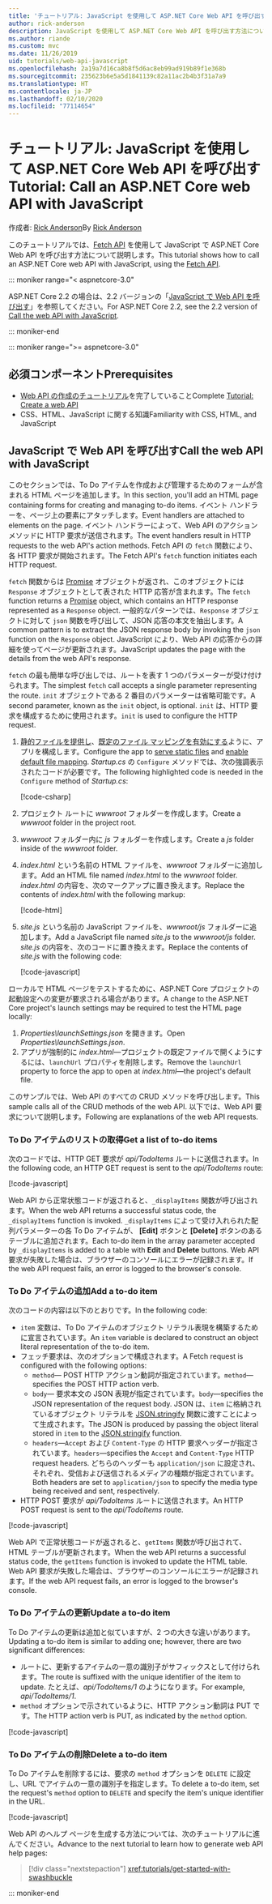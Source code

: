 ```yaml
---
title: 'チュートリアル: JavaScript を使用して ASP.NET Core Web API を呼び出す'
author: rick-anderson
description: JavaScript を使用して ASP.NET Core Web API を呼び出す方法について説明します。
ms.author: riande
ms.custom: mvc
ms.date: 11/26/2019
uid: tutorials/web-api-javascript
ms.openlocfilehash: 2a19a7d16ca8b8f5d6ac8eb99ad919b89f1e368b
ms.sourcegitcommit: 235623b6e5a5d1841139c82a11ac2b4b3f31a7a9
ms.translationtype: HT
ms.contentlocale: ja-JP
ms.lasthandoff: 02/10/2020
ms.locfileid: "77114654"
---
```

# <a name="tutorial-call-an-aspnet-core-web-api-with-javascript"></a><span data-ttu-id="fb07f-103">チュートリアル: JavaScript を使用して ASP.NET Core Web API を呼び出す</span><span class="sxs-lookup"><span data-stu-id="fb07f-103">Tutorial: Call an ASP.NET Core web API with JavaScript</span></span>

<span data-ttu-id="fb07f-104">作成者: [Rick Anderson](https://twitter.com/RickAndMSFT)</span><span class="sxs-lookup"><span data-stu-id="fb07f-104">By [Rick Anderson](https://twitter.com/RickAndMSFT)</span></span>

<span data-ttu-id="fb07f-105">このチュートリアルでは、[Fetch API](https://developer.mozilla.org/docs/Web/API/Fetch_API) を使用して JavaScript で ASP.NET Core Web API を呼び出す方法について説明します。</span><span class="sxs-lookup"><span data-stu-id="fb07f-105">This tutorial shows how to call an ASP.NET Core web API with JavaScript, using the [Fetch API](https://developer.mozilla.org/docs/Web/API/Fetch_API).</span></span>

::: moniker range="< aspnetcore-3.0"

<span data-ttu-id="fb07f-106">ASP.NET Core 2.2 の場合は、2.2 バージョンの「[JavaScript で Web API を呼び出す](xref:tutorials/first-web-api#call-the-web-api-with-javascript)」を参照してください。</span><span class="sxs-lookup"><span data-stu-id="fb07f-106">For ASP.NET Core 2.2, see the 2.2 version of [Call the web API with JavaScript](xref:tutorials/first-web-api#call-the-web-api-with-javascript).</span></span>

::: moniker-end

::: moniker range=">= aspnetcore-3.0"

## <a name="prerequisites"></a><span data-ttu-id="fb07f-107">必須コンポーネント</span><span class="sxs-lookup"><span data-stu-id="fb07f-107">Prerequisites</span></span>

* <span data-ttu-id="fb07f-108">[Web API の作成のチュートリアル](xref:tutorials/first-web-api)を完了していること</span><span class="sxs-lookup"><span data-stu-id="fb07f-108">Complete [Tutorial: Create a web API](xref:tutorials/first-web-api)</span></span>
* <span data-ttu-id="fb07f-109">CSS、HTML、JavaScript に関する知識</span><span class="sxs-lookup"><span data-stu-id="fb07f-109">Familiarity with CSS, HTML, and JavaScript</span></span>

## <a name="call-the-web-api-with-javascript"></a><span data-ttu-id="fb07f-110">JavaScript で Web API を呼び出す</span><span class="sxs-lookup"><span data-stu-id="fb07f-110">Call the web API with JavaScript</span></span>

<span data-ttu-id="fb07f-111">このセクションでは、To Do アイテムを作成および管理するためのフォームが含まれる HTML ページを追加します。</span><span class="sxs-lookup"><span data-stu-id="fb07f-111">In this section, you'll add an HTML page containing forms for creating and managing to-do items.</span></span> <span data-ttu-id="fb07f-112">イベント ハンドラーを、ページ上の要素にアタッチします。</span><span class="sxs-lookup"><span data-stu-id="fb07f-112">Event handlers are attached to elements on the page.</span></span> <span data-ttu-id="fb07f-113">イベント ハンドラーによって、Web API のアクション メソッドに HTTP 要求が送信されます。</span><span class="sxs-lookup"><span data-stu-id="fb07f-113">The event handlers result in HTTP requests to the web API's action methods.</span></span> <span data-ttu-id="fb07f-114">Fetch API の `fetch` 関数により、各 HTTP 要求が開始されます。</span><span class="sxs-lookup"><span data-stu-id="fb07f-114">The Fetch API's `fetch` function initiates each HTTP request.</span></span>

<span data-ttu-id="fb07f-115">`fetch` 関数からは [Promise](https://developer.mozilla.org/docs/Web/JavaScript/Reference/Global_Objects/Promise) オブジェクトが返され、このオブジェクトには `Response` オブジェクトとして表された HTTP 応答が含まれます。</span><span class="sxs-lookup"><span data-stu-id="fb07f-115">The `fetch` function returns a [Promise](https://developer.mozilla.org/docs/Web/JavaScript/Reference/Global_Objects/Promise) object, which contains an HTTP response represented as a `Response` object.</span></span> <span data-ttu-id="fb07f-116">一般的なパターンでは、`Response` オブジェクトに対して `json` 関数を呼び出して、JSON 応答の本文を抽出します。</span><span class="sxs-lookup"><span data-stu-id="fb07f-116">A common pattern is to extract the JSON response body by invoking the `json` function on the `Response` object.</span></span> <span data-ttu-id="fb07f-117">JavaScript により、Web API の応答からの詳細を使ってページが更新されます。</span><span class="sxs-lookup"><span data-stu-id="fb07f-117">JavaScript updates the page with the details from the web API's response.</span></span>

<span data-ttu-id="fb07f-118">`fetch` の最も簡単な呼び出しでは、ルートを表す 1 つのパラメーターが受け付けられます。</span><span class="sxs-lookup"><span data-stu-id="fb07f-118">The simplest `fetch` call accepts a single parameter representing the route.</span></span> <span data-ttu-id="fb07f-119">`init` オブジェクトである 2 番目のパラメーターは省略可能です。</span><span class="sxs-lookup"><span data-stu-id="fb07f-119">A second parameter, known as the `init` object, is optional.</span></span> <span data-ttu-id="fb07f-120">`init` は、HTTP 要求を構成するために使用されます。</span><span class="sxs-lookup"><span data-stu-id="fb07f-120">`init` is used to configure the HTTP request.</span></span>

1. <span data-ttu-id="fb07f-121">[静的ファイルを提供し](/dotnet/api/microsoft.aspnetcore.builder.staticfileextensions.usestaticfiles#Microsoft_AspNetCore_Builder_StaticFileExtensions_UseStaticFiles_Microsoft_AspNetCore_Builder_IApplicationBuilder_)、[既定のファイル マッピングを有効にする](/dotnet/api/microsoft.aspnetcore.builder.defaultfilesextensions.usedefaultfiles#Microsoft_AspNetCore_Builder_DefaultFilesExtensions_UseDefaultFiles_Microsoft_AspNetCore_Builder_IApplicationBuilder_)ように、アプリを構成します。</span><span class="sxs-lookup"><span data-stu-id="fb07f-121">Configure the app to [serve static files](/dotnet/api/microsoft.aspnetcore.builder.staticfileextensions.usestaticfiles#Microsoft_AspNetCore_Builder_StaticFileExtensions_UseStaticFiles_Microsoft_AspNetCore_Builder_IApplicationBuilder_) and [enable default file mapping](/dotnet/api/microsoft.aspnetcore.builder.defaultfilesextensions.usedefaultfiles#Microsoft_AspNetCore_Builder_DefaultFilesExtensions_UseDefaultFiles_Microsoft_AspNetCore_Builder_IApplicationBuilder_).</span></span> <span data-ttu-id="fb07f-122">*Startup.cs* の `Configure` メソッドでは、次の強調表示されたコードが必要です。</span><span class="sxs-lookup"><span data-stu-id="fb07f-122">The following highlighted code is needed in the `Configure` method of *Startup.cs*:</span></span>

    [!code-csharp[](first-web-api/samples/3.0/TodoApi/StartupJavaScript.cs?highlight=8-9&name=snippet_configure)]

1. <span data-ttu-id="fb07f-123">プロジェクト ルートに *wwwroot* フォルダーを作成します。</span><span class="sxs-lookup"><span data-stu-id="fb07f-123">Create a *wwwroot* folder in the project root.</span></span>

1. <span data-ttu-id="fb07f-124">*wwwroot* フォルダー内に *js* フォルダーを作成します。</span><span class="sxs-lookup"><span data-stu-id="fb07f-124">Create a *js* folder inside of the *wwwroot* folder.</span></span>

1. <span data-ttu-id="fb07f-125">*index.html* という名前の HTML ファイルを、*wwwroot* フォルダーに追加します。</span><span class="sxs-lookup"><span data-stu-id="fb07f-125">Add an HTML file named *index.html* to the *wwwroot* folder.</span></span> <span data-ttu-id="fb07f-126">*index.html* の内容を、次のマークアップに置き換えます。</span><span class="sxs-lookup"><span data-stu-id="fb07f-126">Replace the contents of *index.html* with the following markup:</span></span>

    [!code-html[](first-web-api/samples/3.0/TodoApi/wwwroot/index.html)]

1. <span data-ttu-id="fb07f-127">*site.js* という名前の JavaScript ファイルを、*wwwroot/js* フォルダーに追加します。</span><span class="sxs-lookup"><span data-stu-id="fb07f-127">Add a JavaScript file named *site.js* to the *wwwroot/js* folder.</span></span> <span data-ttu-id="fb07f-128">*site.js* の内容を、次のコードに置き換えます。</span><span class="sxs-lookup"><span data-stu-id="fb07f-128">Replace the contents of *site.js* with the following code:</span></span>

    [!code-javascript[](first-web-api/samples/3.0/TodoApi/wwwroot/js/site.js?name=snippet_SiteJs)]

<span data-ttu-id="fb07f-129">ローカルで HTML ページをテストするために、ASP.NET Core プロジェクトの起動設定への変更が要求される場合があります。</span><span class="sxs-lookup"><span data-stu-id="fb07f-129">A change to the ASP.NET Core project's launch settings may be required to test the HTML page locally:</span></span>

1. <span data-ttu-id="fb07f-130">*Properties\launchSettings.json* を開きます。</span><span class="sxs-lookup"><span data-stu-id="fb07f-130">Open *Properties\launchSettings.json*.</span></span>
1. <span data-ttu-id="fb07f-131">アプリが強制的に *index.html*&mdash;プロジェクトの既定ファイルで開くようにするには、`launchUrl` プロパティを削除します。</span><span class="sxs-lookup"><span data-stu-id="fb07f-131">Remove the `launchUrl` property to force the app to open at *index.html*&mdash;the project's default file.</span></span>

<span data-ttu-id="fb07f-132">このサンプルでは、Web API のすべての CRUD メソッドを呼び出します。</span><span class="sxs-lookup"><span data-stu-id="fb07f-132">This sample calls all of the CRUD methods of the web API.</span></span> <span data-ttu-id="fb07f-133">以下では、Web API 要求について説明します。</span><span class="sxs-lookup"><span data-stu-id="fb07f-133">Following are explanations of the web API requests.</span></span>

### <a name="get-a-list-of-to-do-items"></a><span data-ttu-id="fb07f-134">To Do アイテムのリストの取得</span><span class="sxs-lookup"><span data-stu-id="fb07f-134">Get a list of to-do items</span></span>

<span data-ttu-id="fb07f-135">次のコードでは、HTTP GET 要求が *api/TodoItems* ルートに送信されます。</span><span class="sxs-lookup"><span data-stu-id="fb07f-135">In the following code, an HTTP GET request is sent to the *api/TodoItems* route:</span></span>

[!code-javascript[](first-web-api/samples/3.0/TodoApi/wwwroot/js/site.js?name=snippet_GetItems)]

<span data-ttu-id="fb07f-136">Web API から正常状態コードが返されると、`_displayItems` 関数が呼び出されます。</span><span class="sxs-lookup"><span data-stu-id="fb07f-136">When the web API returns a successful status code, the `_displayItems` function is invoked.</span></span> <span data-ttu-id="fb07f-137">`_displayItems` によって受け入れられた配列パラメーターの各 To Do アイテムが、 **[Edit]** ボタンと **[Delete]** ボタンのあるテーブルに追加されます。</span><span class="sxs-lookup"><span data-stu-id="fb07f-137">Each to-do item in the array parameter accepted by `_displayItems` is added to a table with **Edit** and **Delete** buttons.</span></span> <span data-ttu-id="fb07f-138">Web API 要求が失敗した場合は、ブラウザーのコンソールにエラーが記録されます。</span><span class="sxs-lookup"><span data-stu-id="fb07f-138">If the web API request fails, an error is logged to the browser's console.</span></span>

### <a name="add-a-to-do-item"></a><span data-ttu-id="fb07f-139">To Do アイテムの追加</span><span class="sxs-lookup"><span data-stu-id="fb07f-139">Add a to-do item</span></span>

<span data-ttu-id="fb07f-140">次のコードの内容は以下のとおりです。</span><span class="sxs-lookup"><span data-stu-id="fb07f-140">In the following code:</span></span>

* <span data-ttu-id="fb07f-141">`item` 変数は、To Do アイテムのオブジェクト リテラル表現を構築するために宣言されています。</span><span class="sxs-lookup"><span data-stu-id="fb07f-141">An `item` variable is declared to construct an object literal representation of the to-do item.</span></span>
* <span data-ttu-id="fb07f-142">フェッチ要求は、次のオプションで構成されます。</span><span class="sxs-lookup"><span data-stu-id="fb07f-142">A Fetch request is configured with the following options:</span></span>
  * <span data-ttu-id="fb07f-143">`method`&mdash; POST HTTP アクション動詞が指定されています。</span><span class="sxs-lookup"><span data-stu-id="fb07f-143">`method`&mdash;specifies the POST HTTP action verb.</span></span>
  * <span data-ttu-id="fb07f-144">`body`&mdash; 要求本文の JSON 表現が指定されています。</span><span class="sxs-lookup"><span data-stu-id="fb07f-144">`body`&mdash;specifies the JSON representation of the request body.</span></span> <span data-ttu-id="fb07f-145">JSON は、`item` に格納されているオブジェクト リテラルを [JSON.stringify](https://developer.mozilla.org/docs/Web/JavaScript/Reference/Global_Objects/JSON/stringify) 関数に渡すことによって生成されます。</span><span class="sxs-lookup"><span data-stu-id="fb07f-145">The JSON is produced by passing the object literal stored in `item` to the [JSON.stringify](https://developer.mozilla.org/docs/Web/JavaScript/Reference/Global_Objects/JSON/stringify) function.</span></span>
  * <span data-ttu-id="fb07f-146">`headers`&mdash;`Accept` および `Content-Type` の HTTP 要求ヘッダーが指定されています。</span><span class="sxs-lookup"><span data-stu-id="fb07f-146">`headers`&mdash;specifies the `Accept` and `Content-Type` HTTP request headers.</span></span> <span data-ttu-id="fb07f-147">どちらのヘッダーも `application/json` に設定され、それぞれ、受信および送信されるメディアの種類が指定されています。</span><span class="sxs-lookup"><span data-stu-id="fb07f-147">Both headers are set to `application/json` to specify the media type being received and sent, respectively.</span></span>
* <span data-ttu-id="fb07f-148">HTTP POST 要求が *api/TodoItems* ルートに送信されます。</span><span class="sxs-lookup"><span data-stu-id="fb07f-148">An HTTP POST request is sent to the *api/TodoItems* route.</span></span>

[!code-javascript[](first-web-api/samples/3.0/TodoApi/wwwroot/js/site.js?name=snippet_AddItem)]

<span data-ttu-id="fb07f-149">Web API で正常状態コードが返されると、`getItems` 関数が呼び出されて、HTML テーブルが更新されます。</span><span class="sxs-lookup"><span data-stu-id="fb07f-149">When the web API returns a successful status code, the `getItems` function is invoked to update the HTML table.</span></span> <span data-ttu-id="fb07f-150">Web API 要求が失敗した場合は、ブラウザーのコンソールにエラーが記録されます。</span><span class="sxs-lookup"><span data-stu-id="fb07f-150">If the web API request fails, an error is logged to the browser's console.</span></span>

### <a name="update-a-to-do-item"></a><span data-ttu-id="fb07f-151">To Do アイテムの更新</span><span class="sxs-lookup"><span data-stu-id="fb07f-151">Update a to-do item</span></span>

<span data-ttu-id="fb07f-152">To Do アイテムの更新は追加と似ていますが、2 つの大きな違いがあります。</span><span class="sxs-lookup"><span data-stu-id="fb07f-152">Updating a to-do item is similar to adding one; however, there are two significant differences:</span></span>

* <span data-ttu-id="fb07f-153">ルートに、更新するアイテムの一意の識別子がサフィックスとして付けられます。</span><span class="sxs-lookup"><span data-stu-id="fb07f-153">The route is suffixed with the unique identifier of the item to update.</span></span> <span data-ttu-id="fb07f-154">たとえば、*api/TodoItems/1* のようになります。</span><span class="sxs-lookup"><span data-stu-id="fb07f-154">For example, *api/TodoItems/1*.</span></span>
* <span data-ttu-id="fb07f-155">`method` オプションで示されているように、HTTP アクション動詞は PUT です。</span><span class="sxs-lookup"><span data-stu-id="fb07f-155">The HTTP action verb is PUT, as indicated by the `method` option.</span></span>

[!code-javascript[](first-web-api/samples/3.0/TodoApi/wwwroot/js/site.js?name=snippet_UpdateItem)]

### <a name="delete-a-to-do-item"></a><span data-ttu-id="fb07f-156">To Do アイテムの削除</span><span class="sxs-lookup"><span data-stu-id="fb07f-156">Delete a to-do item</span></span>

<span data-ttu-id="fb07f-157">To Do アイテムを削除するには、要求の `method` オプションを `DELETE` に設定し、URL でアイテムの一意の識別子を指定します。</span><span class="sxs-lookup"><span data-stu-id="fb07f-157">To delete a to-do item, set the request's `method` option to `DELETE` and specify the item's unique identifier in the URL.</span></span>

[!code-javascript[](first-web-api/samples/3.0/TodoApi/wwwroot/js/site.js?name=snippet_DeleteItem)]

<span data-ttu-id="fb07f-158">Web API のヘルプ ページを生成する方法については、次のチュートリアルに進んでください。</span><span class="sxs-lookup"><span data-stu-id="fb07f-158">Advance to the next tutorial to learn how to generate web API help pages:</span></span>

> [!div class="nextstepaction"]
> <xref:tutorials/get-started-with-swashbuckle>

::: moniker-end
